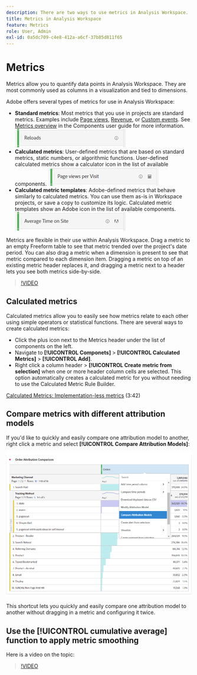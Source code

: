 ```yaml
---
description: There are two ways to use metrics in Analysis Workspace.
title: Metrics in Analysis Workspace
feature: Metrics
role: User, Admin
exl-id: 0a5dc709-c4e8-412a-a6cf-37b85d811f65
---
```

# Metrics

Metrics allow you to quantify data points in Analysis Workspace. They are most commonly used as columns in a visualization and tied to dimensions.

Adobe offers several types of metrics for use in Analysis Workspace:

* **Standard metrics**: Most metrics that you use in projects are standard metrics. Examples include [Page views](/help/components/metrics/page-views.md), [Revenue](/help/components/metrics/revenue.md), or [Custom events](/help/components/metrics/custom-events.md). See [Metrics overview](/help/components/metrics/overview.md) in the Components user guide for more information.
  ![Standard metric](assets/standard-metric.png)
* **Calculated metrics**: User-defined metrics that are based on standard metrics, static numbers, or algorithmic functions. User-defined calculated metrics show a calculator icon in the list of available components.
  ![Calculated metric](assets/calculated-metric.png)
* **Calculated metric templates**: Adobe-defined metrics that behave similarly to calculated metrics. You can use them as-is in Workspace projects, or save a copy to customize its logic. Calculated metric templates show an Adobe icon in the list of available components.
  ![Calculated metric template](assets/calculated-metric-template.png)

Metrics are flexible in their use within Analysis Workspace. Drag a metric to an empty Freeform table to see that metric trended over the project's date period. You can also drag a metric when a dimension is present to see that metric compared to each dimension item. Dragging a metric on top of an existing metric header replaces it, and dragging a metric next to a header lets you see both metrics side-by-side.

>[!VIDEO](https://video.tv.adobe.com/v/40817/?quality=12)

## Calculated metrics

Calculated metrics allow you to easily see how metrics relate to each other using simple operators or statistical functions. There are several ways to create calculated metrics:

* Click the plus icon next to the Metrics header under the list of components on the left.
* Navigate to **[!UICONTROL Componets]** > **[!UICONTROL Calculated Metrics]** > **[!UICONTROL Add]**.
* Right click a column header > **[!UICONTROL Create metric from selection]** when one or more header column cells are selected. This option automatically creates a calculated metric for you without needing to use the Calculated Metric Rule Builder.

[Calculated Metrics: Implementation-less metrics](https://experienceleague.adobe.com/docs/analytics-learn/tutorials/components/calculated-metrics/calculated-metrics-implementationless-metrics.html) (3:42)

## Compare metrics with different attribution models

If you'd like to quickly and easily compare one attribution model to another, right click a metric and select **[!UICONTROL Compare Attribution Models]**:

![Compare attribution](assets/compare-attribution.png)

This shortcut lets you quickly and easily compare one attribution model to another without dragging in a metric and configuring it twice.

## Use the [!UICONTROL cumulative average] function to apply metric smoothing

Here is a video on the topic:

>[!VIDEO](https://video.tv.adobe.com/v/27068/?quality=12)
